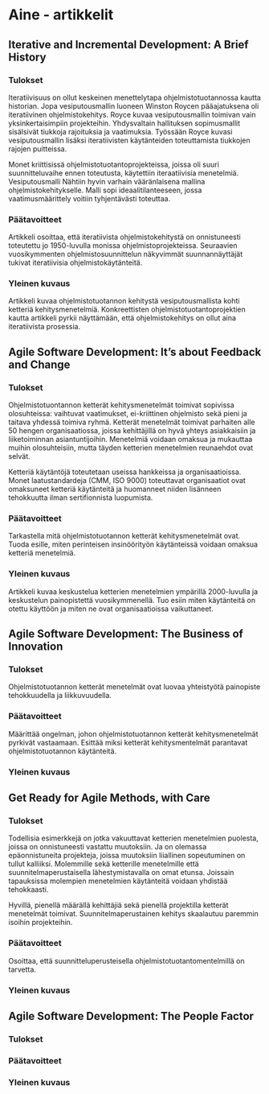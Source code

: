 <h1>Aine - artikkelit</h1>

<h2>Iterative and Incremental Development: A Brief History</h2>
<h3>Tulokset</h3>
<p>
Iteratiivisuus on ollut keskeinen menettelytapa ohjelmistotuotannossa kautta historian. Jopa vesiputousmallin luoneen 
Winston Roycen pääajatuksena oli iteratiivinen ohjelmistokehitys. Royce kuvaa vesiputousmallin toimivan vain yksinkertaisimpiin projekteihin. Yhdysvaltain hallituksen sopimusmallit sisälsivät tiukkoja rajoituksia ja vaatimuksia. Työssään Royce kuvasi vesiputousmallin lisäksi iteratiivisten käytänteiden toteuttamista tiukkojen rajojen puitteissa.
</p>
<p>
Monet kriittisissä ohjelmistotuotantoprojekteissa, joissa oli suuri suunnitteluvaihe ennen toteutusta, käytettiin iteraatiivisia menetelmiä. Vesiputousmalli Nähtiin hyvin varhain vääränlaisena mallina ohjelmistokehitykselle. Malli sopi ideaalitilanteeseen, jossa vaatimusmäärittely voitiin tyhjentävästi toteuttaa. 
</p>
<h3>Päätavoitteet</h3>
<P>Artikkeli osoittaa, että iteratiivista ohjelmistokehitystä on onnistuneesti toteutettu jo 1950-luvulla monissa
ohjelmistoprojekteissa. Seuraavien vuosikymmenten ohjelmistosuunnittelun näkyvimmät suunnannäyttäjät tukivat iteratiivisia
ohjelmistokäytänteitä.</p>
<h3>Yleinen kuvaus</h3>
<p>
Artikkeli kuvaa ohjelmistotuotannon kehitystä vesiputousmallista kohti ketteriä kehitysmenetelmiä. Konkreettisten ohjelmistotuotantoprojektien kautta artikkeli pyrkii näyttämään, että ohjelmistokehitys on ollut aina iteratiivista prosessia.
</p>

<h2>Agile Software Development: It’s about Feedback and Change</h2>

<h3>Tulokset</h3>

<p>Ohjelmistotuontannon ketterät kehitysmenetelmät toimivat sopivissa olosuhteissa: vaihtuvat vaatimukset, ei-kriittinen ohjelmisto sekä pieni ja taitava yhdessä toimiva ryhmä. Ketterät menetelmät toimivat parhaiten alle 50 hengen organisaatiossa, joissa kehittäjillä on hyvä yhteys asiakkaisiin ja liiketoiminnan asiantuntijoihin. Menetelmiä voidaan omaksua ja mukauttaa muihin olosuhteisiin, mutta täyden ketterien menetelmien reunaehdot ovat selvät.
</p>

<p>
Ketteriä käytäntöjä toteutetaan useissa hankkeissa ja organisaatioissa. Monet laatustandardeja (CMM, ISO 9000) toteuttavat organisaatiot ovat omaksuneet ketteriä käytänteitä ja huomanneet niiden lisänneen tehokkuutta ilman sertifionnista luopumista.
</p>

<h3>Päätavoitteet</h3>

<p>
Tarkastella mitä ohjelmistotuotannon ketterät kehitysmenetelmät ovat. Tuoda esille, miten perinteisen insinöörityön käytänteissä voidaan omaksua ketteriä menetelmiä. 
</p>
<h3>Yleinen kuvaus</h3>

<p>
Artikkeli kuvaa keskustelua ketterien menetelmien ympärillä 2000-luvulla ja keskustelun painopistettä vuosikymmenellä. Tuo esiin miten käytänteitä on otettu käyttöön ja miten ne ovat organisaatioissa vaikuttaneet.
</p>

<h2>Agile Software Development: The Business of Innovation</h2>

<h3>Tulokset</h3>

<p>
Ohjelmistotuotannon ketterät menetelmät ovat luovaa yhteistyötä painopiste tehokkuudella ja liikkuvuudella. 
</p>

<h3>Päätavoitteet</h3>
<p>
Määrittää ongelman, johon  ohjelmistotuotannon ketterät kehitysmenetelmät pyrkivät vastaamaan. Esittää miksi ketterät kehitysmentelmät parantavat ohjelmistotuotannon käytänteitä.
</p>

<h3>Yleinen kuvaus</h3>	

<h2>Get Ready for Agile Methods, with Care</h2>
<h3>Tulokset</h3>
<p>
Todellisia esimerkkejä on jotka vakuuttavat ketterien menetelmien puolesta, joissa on onnistuneesti vastattu muutoksiin. Ja on olemassa epäonnistuneita projekteja, joissa muutoksiin liiallinen sopeutuminen on tullut kalliiksi. Molemmille sekä ketterille menetelmille että suunnitelmaperustaisella lähestymistavalla on omat etunsa. Joissain tapauksissa molempien menetelmien käytänteitä voidaan yhdistää tehokkaasti.
</p>

<p>
Hyvillä, pienellä määrällä kehittäjiä sekä pienellä projektilla ketterät menetelmät toimivat. Suunnitelmaperustainen kehitys skaalautuu paremmin isoihin  projekteihin.
</p>
<h3>Päätavoitteet</h3>
<p>
Osoittaa, että suunnitteluperusteisella ohjelmistotuotantomentelmillä on tarvetta. 
</p>
<h3>Yleinen kuvaus</h3>

<h2>Agile Software Development: The People Factor</h2>
<h3>Tulokset</h3>
<h3>Päätavoitteet</h3>
<h3>Yleinen kuvaus</h3>	
